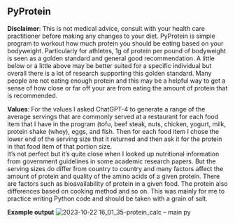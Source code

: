 ## PyProtein
**Disclaimer**: This is not medical advice, consult with your health care practitioner before making any changes to your diet.
PyProtein is simple program to workout how much protein you should be eating based on your bodyweight. Particularly for athletes, 1g of protein per pound of bodyweight is seen as a golden standard and general good recommendation. A little below or a little above may be better suited for a specific individual but overall there is a lot of research supporting this golden standard. Many people are not eating enough protein and this may be a helpful way to get a sense of how close or far off your are from eating the amount of protein that is recommended.

**Values**:
For the values I asked ChatGPT-4 to generate a range of the average servings that are commonly served at a restaurant for each food item that I have in the program (tofu, beef steak, nuts, chicken, yogurt, milk, protein shake (whey), eggs, and fish.  Then for each food item I chose the lower end of the serving size that it returned and then ask it for the protein in that food item of that portion size.  
It’s not perfect but it’s quite close when I looked up nutritional information from government guidelines in some academic research papers. But the serving sizes do differ from country to country and many factors affect the amount of protein and quality of the amino acids of a given protein. There are factors such as bioavailability of protein in a given food. The protein also differences based on cooking method and so on.
This was mainly for me to practice writing Python code and should be taken with a grain of salt.

**Example output**
![2023-10-22 16_01_35-protein_calc – main py](https://github.com/rubileandro/Python-Projects/assets/93342175/e7f3c5d7-16a3-4615-a43e-870cab21ddff)
